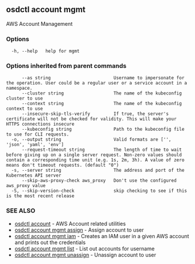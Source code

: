 ## osdctl account mgmt

AWS Account Management

### Options

```
  -h, --help   help for mgmt
```

### Options inherited from parent commands

```
      --as string                        Username to impersonate for the operation. User could be a regular user or a service account in a namespace.
      --cluster string                   The name of the kubeconfig cluster to use
      --context string                   The name of the kubeconfig context to use
      --insecure-skip-tls-verify         If true, the server's certificate will not be checked for validity. This will make your HTTPS connections insecure
      --kubeconfig string                Path to the kubeconfig file to use for CLI requests.
  -o, --output string                    Valid formats are ['', 'json', 'yaml', 'env']
      --request-timeout string           The length of time to wait before giving up on a single server request. Non-zero values should contain a corresponding time unit (e.g. 1s, 2m, 3h). A value of zero means don't timeout requests. (default "0")
  -s, --server string                    The address and port of the Kubernetes API server
      --skip-aws-proxy-check aws_proxy   Don't use the configured aws_proxy value
  -S, --skip-version-check               skip checking to see if this is the most recent release
```

### SEE ALSO

* [osdctl account](osdctl_account.md)	 - AWS Account related utilities
* [osdctl account mgmt assign](osdctl_account_mgmt_assign.md)	 - Assign account to user
* [osdctl account mgmt iam](osdctl_account_mgmt_iam.md)	 - Creates an IAM user in a given AWS account and prints out the credentials
* [osdctl account mgmt list](osdctl_account_mgmt_list.md)	 - List out accounts for username
* [osdctl account mgmt unassign](osdctl_account_mgmt_unassign.md)	 - Unassign account to user

